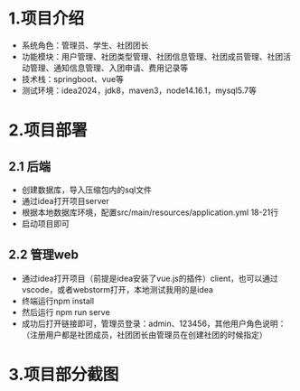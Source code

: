 # 1.项目介绍
- 系统角色：管理员、学生、社团团长
- 功能模块：用户管理、社团类型管理、社团信息管理、社团成员管理、社团活动管理、通知信息管理、入团申请、费用记录等
- 技术栈：springboot、vue等
- 测试环境：idea2024，jdk8，maven3，node14.16.1，mysql5.7等
# 2.项目部署
## 2.1 后端
- 创建数据库，导入压缩包内的sql文件
- 通过idea打开项目server
- 根据本地数据库环境，配置src/main/resources/application.yml 18-21行
- 启动项目即可
## 2.2 管理web
- 通过idea打开项目（前提是idea安装了vue.js的插件）client，也可以通过vscode，或者webstorm打开，本地测试我用的是idea
- 终端运行npm install
- 然后运行  npm  run serve
- 成功后打开链接即可，管理员登录：admin、123456，其他用户角色说明：（注册用户都是社团成员，社团团长由管理员在创建社团的时候指定）
# 3.项目部分截图
